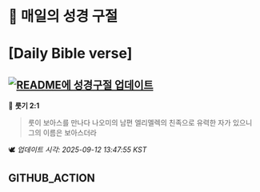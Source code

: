 # 🙏 매일의 성경 구절
# [Daily Bible verse]
## [![README에 성경구절 업데이트](https://github.com/DONGSUKA/first_test/actions/workflows/update-readme-bible.yml/badge.svg)](https://github.com/DONGSUKA/first_test/actions/workflows/update-readme-bible.yml)
<!-- START_BIBLE_VERSE -->
📖 **룻기 2:1**
> 룻이 보아스를 만나다 나오미의 남편 엘리멜렉의 친족으로 유력한 자가 있으니 그의 이름은 보아스더라

🕊️ _업데이트 시각: 2025-09-12 13:47:55 KST_
  <!-- END_BIBLE_VERSE -->
## GITHUB_ACTION
